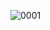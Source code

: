![0001](https://user-images.githubusercontent.com/62633444/141642359-845efa18-9ef4-408e-9932-fce3af906079.jpg)
